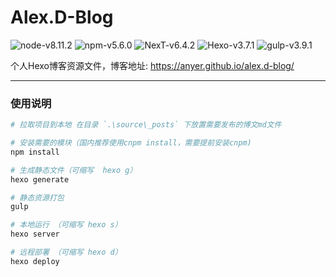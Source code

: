 # Alex.D-Blog

![node-v8.11.2][1]
![npm-v5.6.0][2]
![NexT-v6.4.2][5]
![Hexo-v3.7.1][3]
![gulp-v3.9.1][4]

个人Hexo博客资源文件，博客地址: https://anyer.github.io/alex.d-blog/



------

### **使用说明**

```bash
# 拉取项目到本地 在目录 `.\source\_posts` 下放置需要发布的博文md文件

# 安装需要的模块（国内推荐使用cnpm install，需要提前安装cnpm)
npm install

# 生成静态文件（可缩写  hexo g）
hexo generate

# 静态资源打包
gulp

# 本地运行 （可缩写 hexo s）
hexo server

# 远程部署 （可缩写 hexo d）
hexo deploy

```



[1]: https://img.shields.io/badge/node-v8.11.2-green.svg
[2]: https://img.shields.io/badge/npm-v5.6.0-brightgreen.svg
[3]: https://img.shields.io/badge/hexo-v3.7.1-blue.svg
[4]: https://img.shields.io/badge/gulp-v3.9.1-orange.svg
[5]:https://img.shields.io/badge/NexT-v6.4.2-red.svg